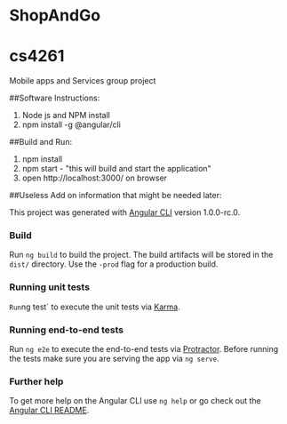 # ShopAndGo
# cs4261
Mobile apps and Services group project

##Software Instructions:
1) Node js and NPM install
2) npm install -g @angular/cli 

##Build and Run:
1) npm install
2) npm start - "this will build and start the application"
4) open http://localhost:3000/ on browser



##Useless Add on information that might be needed later:


This project was generated with [Angular CLI](https://github.com/angular/angular-cli) version 1.0.0-rc.0.

### Build

Run `ng build` to build the project. The build artifacts will be stored in the `dist/` directory. Use the `-prod` flag for a production build.

### Running unit tests
`
Run `ng test` to execute the unit tests via [Karma](https://karma-runner.github.io).

### Running end-to-end tests

Run `ng e2e` to execute the end-to-end tests via [Protractor](http://www.protractortest.org/).
Before running the tests make sure you are serving the app via `ng serve`.

### Further help

To get more help on the Angular CLI use `ng help` or go check out the [Angular CLI README](https://github.com/angular/angular-cli/blob/master/README.md).


